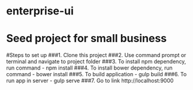 # enterprise-ui
# Seed project for small business 
#Steps to set up 
###1. Clone this project 
###2. Use command prompt or terminal and navigate to project folder
###3. To install npm dependency, run command - npm install
###4. To install bower dependency, run command - bower install
###5. To build application - gulp build
###6. To run app in server - gulp serve
###7. Go to link http://localhost:9000
